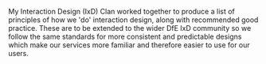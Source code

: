 My Interaction Design (IxD) Clan worked together to produce a list of principles of how we 'do' interaction design, along with recommended good practice. 
These are to be extended to the wider DfE IxD community so we follow the same standards for more consistent and predictable designs which make our services more familiar and therefore easier to use for our users.
